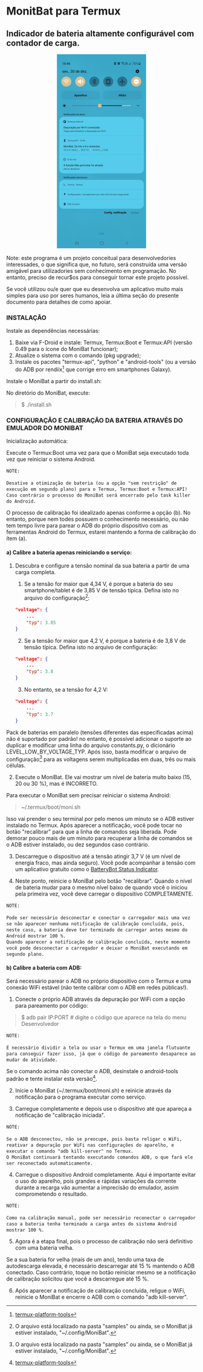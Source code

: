 # MonitBat para Termux

## Indicador de bateria altamente configurável com contador de carga.

<div align="center">
    <img src="https://github.com/cledsupper/monibat/raw/0b2519c4cd7051167c268b56957a506d7e3a4659/samples/preview.jpg" alt="MoniBat na barra de notificações do Android, mostrando tempo restante, percentual, temperatura, tensão e um score da saúde da bateria." style="height: 512px; width:236px;"/>
</div>

Note: este programa é um projeto conceitual para desenvolvedories interessades, o que significa que, no futuro, será construída uma versão amigável para utilizadories sem conhecimento em programação. No entanto, preciso de recur$os para conseguir tornar este projeto possível.

Se você utilizou ou/e quer que eu desenvolva um aplicativo muito mais simples para uso por seres humanos, leia a última seção do presente documento para detalhes de como apoiar.


### INSTALAÇÃO

Instale as dependências necessárias:

1. Baixe via F-Droid e instale: Termux, Termux:Boot e Termux:API (versão 0.49 para o ícone do MoniBat funcionar);
2. Atualize o sistema com o comando (pkg upgrade);
3. Instale os pacotes "termux-api", "python" e "android-tools" (ou a versão do ADB por rendiix[^1] que corrige erro em smartphones Galaxy).

Instale o MoniBat a partir do install.sh:

No diretório do MoniBat, execute:
> $ ./install.sh


### CONFIGURAÇÃO E CALIBRAÇÃO DA BATERIA ATRAVÉS DO EMULADOR DO MONIBAT

Inicialização automática:

Execute o Termux:Boot uma vez para que o MoniBat seja executado toda vez que reiniciar o sistema Android.

```
NOTE:

Desative a otimização de bateria (ou a opção "sem restrição" de execução em segundo plano) para o Termux, Termux:Boot e Termux:API!
Caso contrário o processo do MoniBat será encerrado pelo task killer do Android.
```

O processo de calibração foi idealizado apenas conforme a opção (b). No entanto, porque nem todes possuem o conhecimento necessário, ou não tem tempo livre para parear o ADB do próprio dispositivo com as ferramentas Android do Termux, estarei mantendo a forma de calibração do ítem (a).


#### a) Calibre a bateria apenas reiniciando o serviço:

1. Descubra e configure a tensão nominal da sua bateria a partir de uma carga completa.

    1. Se a tensão for maior que 4,34 V, é porque a bateria do seu smartphone/tablet é de 3,85 V de tensão típica. Defina isto no arquivo do configuração[^2]:

    ```json
    "voltage": {
        ...
        "typ": 3.85
    }
    ```

    2. Se a tensão for maior que 4,2 V, é porque a bateria é de 3,8 V de tensão típica. Defina isto no arquivo de configuração:
  
    ```json
    "voltage": {
        ...
        "typ": 3.8
    }
    ```


    3. No entanto, se a tensão for 4,2 V:
    ```json
    "voltage": {
        ...
        "typ": 3.7
    }
    ```

Pack de baterias em paralelo (tensões diferentes das especificadas acima) não é suportado por padrão! no entanto, é possível adicionar o suporte ao duplicar e modificar uma linha do arquivo constants.py, o dicionário LEVEL_LOW_BY_VOLTAGE_TYP. Após isso, basta modificar o arquivo de configuração[^2] para as voltagens serem multiplicadas em duas, três ou mais células.

2. Execute o MoniBat. Ele vai mostrar um nível de bateria muito baixo (15, 20 ou 30 %), mas é INCORRETO.

Para executar o MoniBat sem precisar reiniciar o sistema Android:
> ~/.termux/boot/moni.sh

Isso vai prender o seu terminal por pelo menos um minuto se o ADB estiver instalado no Termux. Após aparecer a notificação, você pode tocar no botão "recalibrar" para que a linha de comandos seja liberada. Pode demorar pouco mais de um minuto para recuperar a linha de comandos se o ADB estiver instalado, ou dez segundos caso contrário.


3. Descarregue o dispositivo até a tensão atingir 3,7 V (é um nível de energia fraco, mas ainda seguro). Você pode acompanhar a tensão com um aplicativo gratuito como o [BatteryBot Status Indicator](https://play.google.com/store/apps/details?id=com.darshancomputing.BatteryIndicator).


4. Neste ponto, reinicie o MoniBat pelo botão "recalibrar". Quando o nível de bateria mudar para o mesmo nível baixo de quando você o iniciou pela primeira vez, você deve carregar o dispositivo COMPLETAMENTE.

```
NOTE:

Pode ser necessário desconectar e conectar o carregador mais uma vez se não aparecer nenhuma notificação de calibração concluída, pois, neste caso, a bateria deve ter terminado de carregar antes mesmo do Android mostrar 100 %.
Quando aparecer a notificação de calibração concluída, neste momento você pode desconectar o carregador e deixar o MoniBat executando em segundo plano.
```


#### b) Calibre a bateria com ADB:

Será necessário parear o ADB no próprio dispositivo com o Termux e uma conexão WiFi estável (não tente calibrar com o ADB em redes públicas!).

1. Conecte o próprio ADB através da depuração por WiFi com a opção para pareamento por código:
  > $ adb pair IP:PORT # digite o código que aparece na tela do menu Desenvolvedor

```
NOTE:

É necessário dividir a tela ou usar o Termux em uma janela flutuante para conseguir fazer isso, já que o código de pareamento desaparece ao mudar de atividade.
```

Se o comando acima não conectar o ADB, desinstale o android-tools padrão e tente instalar esta versão[^1].


2. Inicie o MoniBat (~/.termux/boot/moni.sh) e reinicie através da notificação para o programa executar como serviço.

3. Carregue completamente e depois use o dispositivo até que apareça a notificação de "calibração iniciada".


```
NOTE:

Se o ADB desconectou, não se preocupe, pois basta religar o WiFi, reativar a depuração por WiFi nas configurações do aparelho, e executar o comando "adb kill-server" no Termux.
O MoniBat continuará tentando executando comandos ADB, o que fará ele ser reconectado automaticamente.
```


4. Carregue o dispositivo Android completamente. Aqui é importante evitar o uso do aparelho, pois grandes e rápidas variações da corrente durante a recarga vão aumentar a imprecisão do emulador, assim comprometendo o resultado.

```
NOTE:

Como na calibração manual, pode ser necessário reconectar o carregador caso a bateria tenha terminado a carga antes do sistema Android mostrar 100 %.
```

5. Agora é a etapa final, pois o processo de calibração não será definitivo com uma bateria velha.

Se a sua bateria for velha (mais de um ano), tendo uma taxa de autodescarga elevada, é necessário descarregar até 15 % mantendo o ADB conectado. Caso contrário, toque no botão reiniciar mesmo se a notificação de calibração solicitou que você a descarregue até 15 %.

6. Após aparecer a notificação de calibração concluída, religue o WiFi, reinicie o MoniBat e encerre o ADB com o comando "adb kill-server".


[^1]: [termux-platform-tools](https://github.com/rendiix/termux-adb-fastboot)

[^2]: O arquivo está localizado na pasta "samples" ou ainda, se o MoniBat já estiver instalado, "~/.config/MoniBat".
